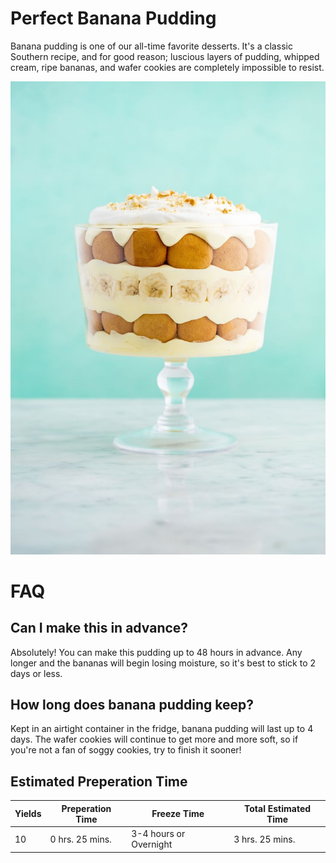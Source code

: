 # Perfect Banana Pudding

Banana pudding is one of our all-time favorite desserts. It's a classic Southern recipe, and for good reason; luscious layers of pudding, whipped cream, ripe bananas, and wafer cookies are completely impossible to resist.

![Banana Pudding](bananapudding.jpg)

# FAQ

## Can I make this in advance?
Absolutely! You can make this pudding up to 48 hours in advance. Any longer and the bananas will begin losing moisture, so it's best to stick to 2 days or less.

## How long does banana pudding keep?
Kept in an airtight container in the fridge, banana pudding will last up to 4 days. The wafer cookies will continue to get more and more soft, so if you're not a fan of soggy cookies, try to finish it sooner!

## Estimated Preperation Time
Yields |Preperation Time | Freeze Time | Total Estimated Time
------ | ----------------|-------------|-----------
10 | 0 hrs. 25 mins. | 3-4 hours or Overnight | 3 hrs. 25 mins.


